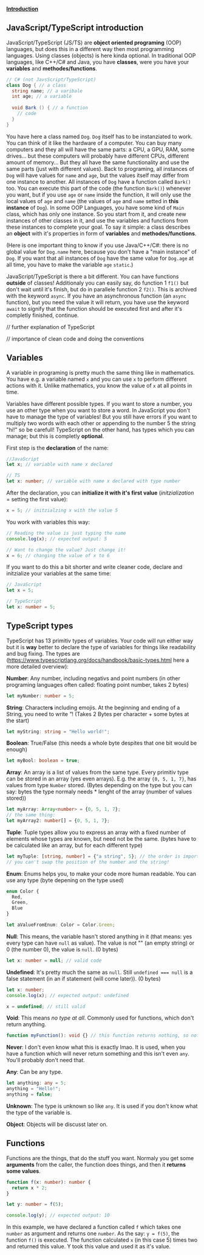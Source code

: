 [**Introduction**]()

## JavaScript/TypeScript introduction
JavaScript/TypeScript (JS/TS) are **object oriented programing** (OOP) languages, but does this in a different way then most programming languages. Using classes (objects) is here kinda optional.
In traditional OOP languages, like C++/C# and Java, you have **classes**, were you have your **variables** and **methodes/functions**.
```cs
// C# (not JavsScript/TypeScript)
class Dog { // a class
  string name; // a varibale
  int age; // a variable
  
  void Bark () { // a function
    // code
  }
}
```
You have here a class named `Dog`.
`Dog` itself has to be instanziated to work. You can think of it like the hardware of a computer. You can buy many computers and they all will have the same parts: a CPU, a GPU, RAM, some drives... but these computers will probably have different CPUs, different amount of memory... But they all have the same functionality and use the same parts (just with different values).
Back to programing, all instances of `Dog` will have values for `name` and `age`, but the values itself may differ from one instance to another. All instances of `Dog` have a function called `Bark()` too. You can execute this part of the code (the function `Bark()`) whenever you want, but if you use `age` or `name` inside the function, it will only use the local values of `age` and `name` (the values of `age` and `name` setted in **this instance** of `Dog`).
In some OOP Languages, you have some kind of `Main` class, which has only one instance. So you start from it, and create new instances of other classes in it, and use the variables and functions from these instances to complete your goal.
To say it simple: a class describes an **object** with it's properties in form of **variables** and **methodes/functions**.


(Here is one important thing to know if you use Java/C++/C#: there is no global value for `Dog.name` here, because you don't have a "main instance" of `Dog`. If you want that all instances of `Dog` have the same value for `Dog.age` at all time, you have to make the variable `age` `static`.)


JavaScript/TypeScript is there a bit different. You can have functions **outside** of classes!
Additionaly you can easily say, do function 1 `f1()` but don't wait until it's finish, but do in parallele function 2 `f2()`. 
This is archived with the keyword `async`.
If you have an asynchronous function (an `async` function), but you need the value it will return, you have use the keyword `await` to signify that the function should be executed first and after it's completly finished, continue.


// further explanation of TypeScript


// importance of clean code and doing the conventions


## Variables
A variable in programing is pretty much the same thing like in mathematics. You have e.g. a variable named `x` and you can use `x` to perform different actions with it. Unlike mathematics, you know the value of `x` at all points in time.


Variables have different possible types. If you want to store a number, you use an other type when you want to store a word. In JavaScript you don't have to manage the type of variables! But you still have errors if you want to multiply two words with each other or appending to the number 5 the string "hi!" so be carefull! TypeScript on the other hand, has types which you can manage; but this is completly **optional**.


First step is the **declaration** of the name:
```ts
//JavaScript
let x; // variable with name x declared

// TS
let x: number; // variable with name x declared with type number
```

After the declaration, you can **initialize it with it's first value** (*initzialization* = setting the first value):
```js
x = 5; // initzialzing x with the value 5
```

You work with variables this way:
```js
// Reading the value is just typing the name
console.log(x); // expected output: 5

// Want to change the value? Just change it!
x = 6; // changing the value of x to 6
```

If you want to do this a bit shorter and write cleaner code, declare and initzialize your variables at the same time:
```ts
// JavaScript
let x = 5;

// TypeScript
let x: number = 5;
```

## TypeScript types

TypeScript has 13 primitiv types of variables. Your code will run either way but it is **way** better to declare the type of variables for things like readability and bug fixing. The types are (https://www.typescriptlang.org/docs/handbook/basic-types.html here a more detailed overview):

**Number**: Any number, including negativs and point numbers (in other programing languages often called: floating point number, takes 2 bytes)

```ts
let myNumber: number = 5;
```

**String**: Character**s** including emojis. At the beginning and ending of a String, you need to write *"*! (Takes 2 Bytes per character + some bytes at the start)

```ts
let myString: string = "Hello world!";
```

**Boolean**: True/False (this needs a whole byte despites that one bit would be enough)

```ts
let myBool: boolean = true;
```

**Array**: An array is a list of values from the same type. Every primitiv type can be stored in an array (yes even arrays). E.g. the array `{0, 5, 1, 7}`, has values from type `Number` stored. (Bytes depending on the type but you can say: bytes the type normaly needs * lenght of the array (number of values stored))

```ts
let myArray: Array<number> = {0, 5, 1, 7};
// the same thing:
let myArray2: number[] = {0, 5, 1, 7};
```

**Tuple**: Tuple types allow you to express an array with a fixed number of elements whose types are known, but need not be the same. (bytes have to be calculated like an array, but for each different type)

```ts
let myTuple: [string, number] = {"a string", 5}; // the order is important
// you can't swap the position of the number and the string!
```

**Enum**: Enums helps you, to make your code more human readable. You can use any type (byte depening on the type used)

```ts
enum Color {
  Red,
  Green,
  Blue
}

let aValueFromEnum: Color = Color.Green;
```

**Null**: This means, the variable hasn't stored anything in it (that means: yes every type can have `null` as value). The value is not "" (an empty string) or 0 (the number 0), the value is `null`. (0 bytes)

```ts
let x: number = null; // valid code
```

**Undefined**: It's pretty much the same as `null`. Still `undefined === null` is a false statement (in an if statement (will come later)). (0 bytes)

```ts
let x: number;
console.log(x); // expected output: undefined

x = undefined; // still valid
```

**Void**: This means *no type at all*. Commonly used for functions, which don't return anything.

```ts
function myFunction(): void {} // this function returns nothing, so not even null or undefined (but if you console.log() this, it will say undefined)
```

**Never**: I don't even know what this is exactly lmao. It is used, when you have a function which will never return something and this isn't even `any`. You'll probably don't need that.

**Any**: Can be any type.

```ts
let anything: any = 5;
anything = "Hello!";
anything = false;
```

**Unknown**: The type is unknown so like `any`. It is used if you don't know what the type of the variable is.

**Object**: Objects will be discusst later on.

## Functions

Functions are the things, that do the stuff you want. Normaly you get some **arguments** from the caller, the function does things, and then it **returns some values**.

```ts
function f(x: number): number {
  return x * 2;
}

let y: number = f(5);

console.log(y); // expected output: 10
```

In this example, we have declared a function called `f` which takes one `number` as argument and returns one `number`. As the say: `y = f(5)`, the function `f()` is executed. The function calculated `x` (in this case 5) times two and returned this value. Y took this value and used it as it's value.
